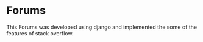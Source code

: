 # Forums
This Forums was developed using django and implemented the some of the features of stack overflow.
